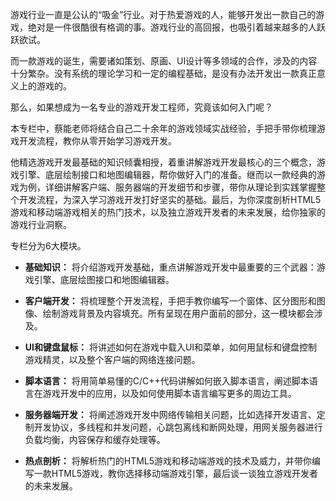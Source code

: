 游戏行业一直是公认的“吸金”行业。对于热爱游戏的人，能够开发出一款自己的游戏，绝对是一件很酷很有格调的事。游戏行业的高回报，也吸引着越来越多的人跃跃欲试。

而一款游戏的诞生，需要诸如策划、原画、UI设计等多领域的合作，涉及的内容十分繁杂。没有系统的理论学习和一定的编程基础，是没有办法开发出一款真正意义上的游戏的。

那么，如果想成为一名专业的游戏开发工程师，究竟该如何入门呢？

本专栏中，蔡能老师将结合自己二十余年的游戏领域实战经验，手把手带你梳理游戏开发流程，教你从零开始学习游戏开发。

他精选游戏开发最基础的知识倾囊相授，着重讲解游戏开发最核心的三个概念，游戏引擎、底层绘制接口和地图编辑器，帮你做好入门的准备。继而以一款经典的游戏为例，详细讲解客户端、服务器端的开发细节和步骤，带你从理论到实践掌握整个开发流程，为深入学习游戏开发打好坚实的基础。最后，为你深度剖析HTML5游戏和移动端游戏相关的热门技术，以及独立游戏开发者的未来发展，给你独家的游戏行业洞察。

专栏分为6大模块。

- **基础知识：** 将介绍游戏开发基础，重点讲解游戏开发中最重要的三个武器：游戏引擎、底层绘图接口和地图编辑器。

- **客户端开发：** 将梳理整个开发流程，手把手教你编写一个窗体、区分图形和图像、绘制游戏背景及内容填充。所有呈现在用户面前的部分，这一模块都会涉及。

- **UI和键盘鼠标：** 将讲述如何在游戏中载入UI和菜单，如何用鼠标和键盘控制游戏精灵，以及整个客户端的网络连接问题。

- **脚本语言：** 将用简单易懂的C/C++代码讲解如何嵌入脚本语言，阐述脚本语言在游戏开发中的应用，以及如何使用脚本语言编写更多的周边工具。

- **服务器端开发：** 将阐述游戏开发中网络传输相关问题，比如选择开发语言、定制开发协议，多线程和并发问题，心跳包离线和断网处理，用网关服务器进行负载均衡，内容保存和缓存处理等。

- **热点剖析：** 将解析热门的HTML5游戏和移动端游戏的技术及威力，并带你编写一款HTML5游戏，教你选择移动端游戏引擎，最后谈一谈独立游戏开发者的未来发展。